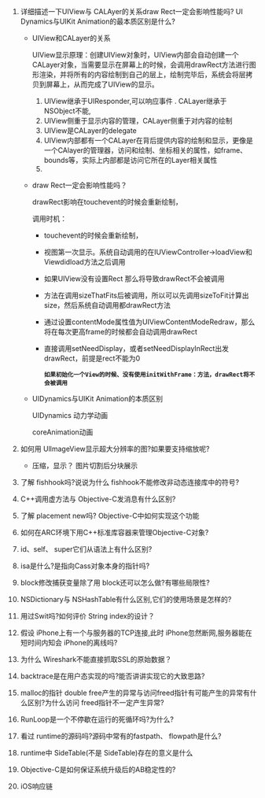 1. 详细描述一下UIView与 CALAyer的关系draw Rect一定会影响性能吗? UI Dynamics与UIKit Animation的最本质区别是什么?

   - UIView和CALayer的关系

     UIView显示原理：创建UIView对象时，UIView内部会自动创建一个CALayer对象，当需要显示在屏幕上的时候，会调用drawRect方法进行图形渲染，并将所有的内容绘制到自己的层上，绘制完毕后，系统会将层拷贝到屏幕上，从而完成了UIView的显示。

     1. UIView继承于UIResponder,可以响应事件 . CALayer继承于NSObject不能,
     2. UIView侧重于显示内容的管理，CALayer侧重于对内容的绘制
     3. UIView是CALayer的delegate
     4. UIView内部都有一个CALayer在背后提供内容的绘制和显示，更像是一个CAlayer的管理器，访问和绘制、坐标相关的属性，如frame、bounds等，实际上内部都是访问它所在的Layer相关属性
     5. 

   - draw Rect一定会影响性能吗？

     drawRect影响在touchevent的时候会重新绘制，

     调用时机：

      - touchevent的时候会重新绘制，

      - 视图第一次显示。系统自动调用的在IUViewController->loadView和Viewdidload方法之后调用

      - 如果UIView没有设置Rect 那么将导致drawRect不会被调用

      - 方法在调用sizeThatFits后被调用，所以可以先调用sizeToFit计算出size，然后系统自动调用都drawRect方法

      - 通过设置contentMode属性值为UIViewContentModeRedraw，那么将在每次更高frame的时候都会自动调用drawRect

      - 直接调用setNeedDisplay，或者setNeedDisplayInRect出发drawRect，前提是rect不能为0

        **`如果初始化一个View的时候、没有使用initWithFrame：方法，drawRect将不会被调用`**

        

   - UIDynamics与UIKit Animation的本质区别

     UIDynamics 动力学动画

     coreAnimation动画

2. 如何用 UllmageView显示超大分辨率的图?如果要支持缩放呢?

   - 压缩，显示？ 图片切割后分块展示

3. 了解 fishhook吗?说说为什么 fishhook不能修改非动态连接库中的符号?

4. C++调用虚方法与 Objective-C发消息有什么区别?

5. 了解 placement new吗? Objective-C中如何实现这个功能

6. 如何在ARC环境下用C++标准库容器来管理Objective-C对象?

7. id、self、 super它们从语法上有什么区别?

8. isa是什么?是指向Cass对象本身的指针吗?

9. block修改捕获变量除了用 block还可以怎么做?有哪些局限性?

10. NSDictionary与 NSHashTable有什么区别,它们的使用场景是怎样的?

11. 用过Swit吗?如何评价 String index的设计？

12. 假设 iPhone上有一个与服务器的TCP连接,此时 iPhone忽然断网,服务器能在短时间内知会 iPhone的离线吗?

13. 为什么 Wireshark不能直接抓取SSL的原始数据？

14. backtrace是在用户态实现的吗?能否讲讲实现它的大致思路?

15. malloc的指针 double free产生的异常与访问freed指针有可能产生的异常有什么区别?为什么访问 freed指针不一定产生异常?

16. RunLoop是一个不停歇在运行的死循环吗?为什么?

17. 看过 runtime的源码吗?源码中常有的fastpath、 flowpath是什么?

18. runtime中 SideTable(不是 SideTable)存在的意义是什么

19. Objective-C是如何保证系统升级后的AB稳定性的?

20. iOS响应链